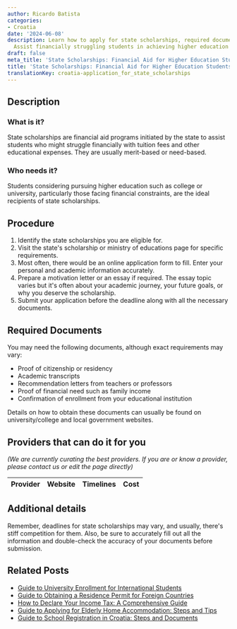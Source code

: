 ```yaml
---
author: Ricardo Batista
categories:
- Croatia
date: '2024-06-08'
description: Learn how to apply for state scholarships, required documents, and eligibility.
  Assist financially struggling students in achieving higher education goals.
draft: false
meta_title: 'State Scholarships: Financial Aid for Higher Education Students'
title: 'State Scholarships: Financial Aid for Higher Education Students'
translationKey: croatia-application_for_state_scholarships
---
```


## Description

### What is it?
State scholarships are financial aid programs initiated by the state to assist students who might struggle financially with tuition fees and other educational expenses. They are usually merit-based or need-based.

### Who needs it?
Students considering pursuing higher education such as college or university, particularly those facing financial constraints, are the ideal recipients of state scholarships.

## Procedure

1. Identify the state scholarships you are eligible for.
2. Visit the state's scholarship or ministry of educations page for specific requirements.
3. Most often, there would be an online application form to fill. Enter your personal and academic information accurately.
4. Prepare a motivation letter or an essay if required. The essay topic varies but it's often about your academic journey, your future goals, or why you deserve the scholarship.
5. Submit your application before the deadline along with all the necessary documents.

## Required Documents

You may need the following documents, although exact requirements may vary:

- Proof of citizenship or residency
- Academic transcripts 
- Recommendation letters from teachers or professors
- Proof of financial need such as family income 
- Confirmation of enrollment from your educational institution

Details on how to obtain these documents can usually be found on university/college and local government websites.

## Providers that can do it for you

_(We are currently curating the best providers. If you are or know a provider, please contact us or edit the page directly)_

| Provider        |     Website     |     Timelines    |       Cost      |
| :-------------: | :-------------: |  :-------------: | :-------------: |

## Additional details

Remember, deadlines for state scholarships may vary, and usually, there's stiff competition for them. Also, be sure to accurately fill out all the information and double-check the accuracy of your documents before submission.
## Related Posts

- [Guide to University Enrollment for International Students](https://tramitit.com/guides/croatia/documentation_for_university_enrollment/)
- [Guide to Obtaining a Residence Permit for Foreign Countries](https://tramitit.com/guides/croatia/issuance_of_residence_permit_for_foreigners/)
- [How to Declare Your Income Tax: A Comprehensive Guide](https://tramitit.com/guides/croatia/income_tax_declaration/)
- [Guide to Applying for Elderly Home Accommodation: Steps and Tips](https://tramitit.com/guides/croatia/applying_for_accommodation_in_an_elderly_home/)
- [Guide to School Registration in Croatia: Steps and Documents](https://tramitit.com/guides/croatia/registering_children_for_school/)